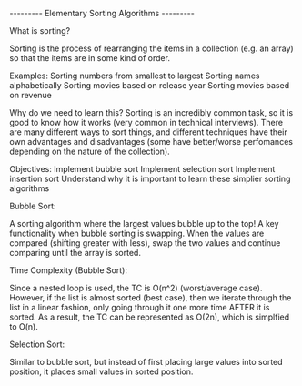 --------- Elementary Sorting Algorithms ---------

What is sorting?

Sorting is the process of rearranging the items in a collection (e.g. an array) so that the items are in some kind of order.

Examples:
Sorting numbers from smallest to largest
Sorting names alphabetically
Sorting movies based on release year
Sorting movies based on revenue

Why do we need to learn this?
Sorting is an incredibly common task, so it is good to know how it works (very common in technical interviews).
There are many different ways to sort things, and different techniques have their own advantages and disadvantages (some have better/worse perfomances depending on the nature of the collection).

Objectives:
Implement bubble sort
Implement selection sort
Implement insertion sort
Understand why it is important to learn these simplier sorting algorithms

Bubble Sort:

A sorting algorithm where the largest values bubble up to the top! A key functionality when bubble sorting is swapping. When the values are compared (shifting greater with less), swap the two values and continue comparing until the array is sorted.

Time Complexity (Bubble Sort):

Since a nested loop is used, the TC is O(n^2) (worst/average case). However, if the list is almost sorted (best case), then we iterate through the list in a linear fashion, only going through it one more time AFTER it is sorted. As a result, the TC can be represented as O(2n), which is simplfied to O(n).

Selection Sort:

Similar to bubble sort, but instead of first placing large values into sorted position, it places small values in sorted position.
